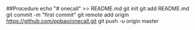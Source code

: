 ##Procedure
echo "# onecall" >> README.md
git init
git add README.md
git commit -m "first commit"
git remote add origin https://github.com/ppbao/onecall.git
git push -u origin master

